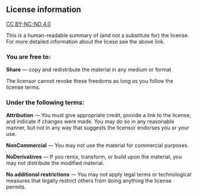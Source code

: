 ## License information

[CC BY-NC-ND 4.0](https://creativecommons.org/licenses/by-nc-nd/4.0/deed)

This is a human-readable summary of (and not a substitute for) the license. For more detailed information about the licese see the above link.

### You are free to:

**Share** — copy and redistribute the material in any medium or format

The licensor cannot revoke these freedoms as long as you follow the license terms.

### Under the following terms:

**Attribution** — You must give appropriate credit, provide a link to the license, and indicate if changes were made. You may do so in any reasonable manner, but not in any way that suggests the licensor endorses you or your use.

**NonCommercial** — You may not use the material for commercial purposes.

**NoDerivatives** — If you remix, transform, or build upon the material, you may not distribute the modified material.

**No additional restrictions** — You may not apply legal terms or technological measures that legally restrict others from doing anything the license permits.
